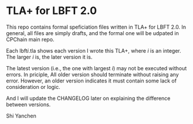# TLA+ for LBFT 2.0

This repo contains formal speficiation files written in TLA+ for LBFT 2.0. 
In general, all files are simply drafts, and the formal one will be udpated in CPChain main repo. 

Each lbft*i*.tla shows each version I wrote this TLA+, where *i* is an integer. The larger *i* is, the later version it is. 

The latest version (i.e., the one with largest *i*) may not be executed without errors. 
In priciple, All older version should terminate without raising any error. 
However, an older version indicates it must contain some lack of consideration or logic. 

And I will update the CHANGELOG later on explaining the difference between versions.

Shi Yanchen
